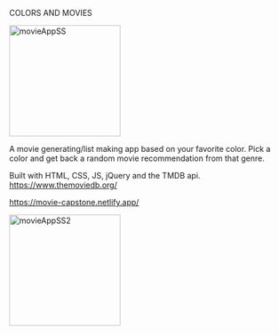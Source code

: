 COLORS AND MOVIES 

<img width="200" alt="movieAppSS" src="https://user-images.githubusercontent.com/47507987/87093940-dea7b280-c1f2-11ea-9c6b-8d4eeda17075.png"> 

A movie generating/list making app based on your favorite color. Pick a color and get back a random movie recommendation from that genre. 

Built with HTML, CSS, JS, jQuery and the TMDB api. https://www.themoviedb.org/

https://movie-capstone.netlify.app/

<img width="200" alt="movieAppSS2" src="https://user-images.githubusercontent.com/47507987/87099979-04878400-c200-11ea-8427-5e378532f3d8.png">

